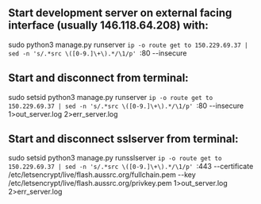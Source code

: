 ## Start development server on external facing interface (usually 146.118.64.208) with:
sudo python3 manage.py runserver `ip -o route get to 150.229.69.37 | sed -n 's/.*src \([0-9.]\+\).*/\1/p' `:80 --insecure

## Start and disconnect from terminal:
sudo setsid python3 manage.py runserver `ip -o route get to 150.229.69.37 | sed -n 's/.*src \([0-9.]\+\).*/\1/p' `:80 --insecure 1>out_server.log 2>err_server.log

## Start and disconnect sslserver from terminal:
sudo setsid python3 manage.py runsslserver `ip -o route get to 150.229.69.37 | sed -n 's/.*src \([0-9.]\+\).*/\1/p' `:443 --certificate /etc/letsencrypt/live/flash.aussrc.org/fullchain.pem --key /etc/letsencrypt/live/flash.aussrc.org/privkey.pem 1>out_server.log 2>err_server.log

